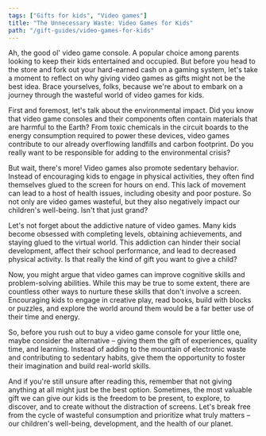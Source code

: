 ```yaml
---
tags: ["Gifts for kids", "Video games"]
title: "The Unnecessary Waste: Video Games for Kids"
path: "/gift-guides/video-games-for-kids"
---
```


Ah, the good ol' video game console. A popular choice among parents looking to keep their kids entertained and occupied. But before you head to the store and fork out your hard-earned cash on a gaming system, let's take a moment to reflect on why giving video games as gifts might not be the best idea. Brace yourselves, folks, because we're about to embark on a journey through the wasteful world of video games for kids.

First and foremost, let's talk about the environmental impact. Did you know that video game consoles and their components often contain materials that are harmful to the Earth? From toxic chemicals in the circuit boards to the energy consumption required to power these devices, video games contribute to our already overflowing landfills and carbon footprint. Do you really want to be responsible for adding to the environmental crisis?

But wait, there's more! Video games also promote sedentary behavior. Instead of encouraging kids to engage in physical activities, they often find themselves glued to the screen for hours on end. This lack of movement can lead to a host of health issues, including obesity and poor posture. So not only are video games wasteful, but they also negatively impact our children's well-being. Isn't that just grand?

Let's not forget about the addictive nature of video games. Many kids become obsessed with completing levels, obtaining achievements, and staying glued to the virtual world. This addiction can hinder their social development, affect their school performance, and lead to decreased physical activity. Is that really the kind of gift you want to give a child?

Now, you might argue that video games can improve cognitive skills and problem-solving abilities. While this may be true to some extent, there are countless other ways to nurture these skills that don't involve a screen. Encouraging kids to engage in creative play, read books, build with blocks or puzzles, and explore the world around them would be a far better use of their time and energy.

So, before you rush out to buy a video game console for your little one, maybe consider the alternative – giving them the gift of experiences, quality time, and learning. Instead of adding to the mountain of electronic waste and contributing to sedentary habits, give them the opportunity to foster their imagination and build real-world skills.

And if you're still unsure after reading this, remember that not giving anything at all might just be the best option. Sometimes, the most valuable gift we can give our kids is the freedom to be present, to explore, to discover, and to create without the distraction of screens. Let's break free from the cycle of wasteful consumption and prioritize what truly matters – our children's well-being, development, and the health of our planet.